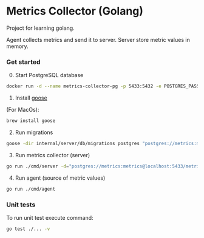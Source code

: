 # Metrics Collector (Golang)

Project for learning golang. 

Agent collects metrics and send it to server. Server store metric values in memory.

### Get started


0. Start PostgreSQL database

```bash
docker run -d --name metrics-collector-pg -p 5433:5432 -e POSTGRES_PASSWORD=metrics -e POSTGRES_USER=metrics -e POSTGRES_DB=metrics postgres
```

1. Install [goose](https://github.com/pressly/goose?tab=readme-ov-file#up)

(For MacOs):
```bash
brew install goose
```

2. Run migrations
```bash
goose -dir internal/server/db/migrations postgres "postgres://metrics:metrics@localhost:5433/metrics?sslmode=disable" up 
```

3. Run metrics collector (server)

```bash
go run ./cmd/server -d="postgres://metrics:metrics@localhost:5433/metrics?sslmode=disable"
```

4. Run agent (source of metric values)

```bash
go run ./cmd/agent
```

### Unit tests

To run unit test execute command:
```bash
go test ./... -v
```
